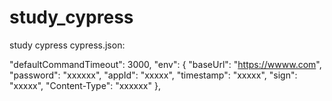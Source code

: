 # study_cypress
study cypress
cypress.json:

"defaultCommandTimeout": 3000,
"env": {
        "baseUrl": "https://wwww.com",
        "password": "xxxxxx",
        "appId": "xxxxx",
        "timestamp": "xxxxx",
        "sign": "xxxxx",
        "Content-Type": "xxxxxx"
},
